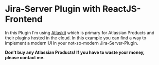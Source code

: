 # Jira-Server Plugin with ReactJS-Frontend

In this Plugin I'm using [Atlaskit](https://atlaskit.atlassian.com/) which is primary for Atlassian Products and their plugins hosted in the cloud. In this example you can find a way to implement a modern UI in your not-so-modern Jira-Server-Plugin.

**Don't buy any Atlassian Products! If you have to waste your money, please contact me.**
